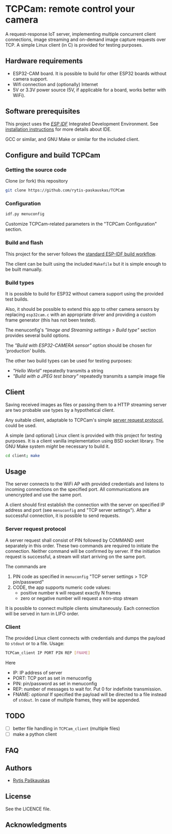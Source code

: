 # TCPCam: remote control your camera

A request-response IoT server, implementing multiple concurrent client connections, image streaming and on-demand image capture requests over TCP.
A simple Linux client (in C) is provided for testing purposes.

## Hardware requirements
- ESP32-CAM board. 
  It is possible to build for other ESP32 boards without camera support.
- Wifi connection and (optionally) Internet
- 5V or 3.3V power source (5V, if applicable for a board, works better with WiFi).

## Software prerequisites
This project uses the [*ESP IDF*](https://github.com/espressif/esp-idf "ESP-IDF on Github") Integrated Development Environment.
See [installation instructions](https://docs.espressif.com/projects/esp-idf/en/latest/esp32/get-started/index.html#installation-step-by-step "install and setup ESP IDF") for more details about IDE.

GCC or similar, and GNU Make or similar for the included client.

## Configure and build TCPCam

### Getting the source code
Clone (or fork) this repository
```sh
git clone https://github.com/rytis-paskauskas/TCPCam
```

### Configuration
```sh
idf.py menuconfig
```
Customize TCPCam-related parameters in the "TCPCam Configuration" section.

### Build and flash
This project for the server follows the [standard ESP-IDF build workflow](https://docs.espressif.com/projects/esp-idf/en/latest/esp32/get-started/index.html#step-6-connect-your-device "ESP IDF build workflow"). 

The client can be built using the included `Makefile` but it is simple enough to be built manually.

### Build types 
It is possible to build for ESP32 without camera support using the provided test builds. 

Also, it should be possible to extend this app to other camera sensors by replacing `esp32cam.c` with an appropriate driver and providing a custom frame generator (this has not been tested).

The menuconfig's *"Image and Streaming settings > Build type"* section provides several build options. 

The *"Build with ESP32-CAMERA sensor"* option should be chosen for 'production' builds. 

The other two build types can be used for testing purposes:
- *"Hello World"* repeatedly transmits a string
- *"Build with a JPEG test binary"* repeatedly transmits a sample image file

## Client
Saving received images as files or passing them to a HTTP streaming server are two probable use types by a hypothetical client.

Any suitable client, adaptable to TCPCam's simple [server request protocol](#server-request-protocol), could be used.

A simple (and optional) Linux client is provided with this project for testing purposes. 
It is a client vanilla implementation using BSD socket library. The GNU Make system *might* be necessary to build it.
```sh
cd client; make
```

## Usage
The server connects to the WiFi AP with provided credentials and listens to incoming connections on the specified port. All communications are unencrypted and use the same port.

A client should first establish the connection with the server on specified IP address and port (see `menuconfig` and "TCP server settings"). After a successful connection, it is possible to send requests.

### Server request protocol
A server request shall consist of PIN followed by COMMAND sent separately in this order. These two commands are required to initiate the connection. Neither command will be confirmed by server.
If the initiation request is successful, a stream will start arriving on the same port.

The commands are
1. PIN code as specified in `menuconfig` "TCP server settings > TCP pin/password"
2. CODE, the app supports numeric code values:
   - positive number `N` will request exactly N frames
   - zero or negative number will request a non-stop stream
  
It is possible to connect multiple clients simultaneously. Each connection will be served in turn in LIFO order.

### Client
The provided Linux client connects with credentials and dumps the payload to `stdout` or to a file. Usage:
```sh
TCPCam_client IP PORT PIN REP [FNAME]
```
Here
- IP:   IP address of server
- PORT:  TCP port as set in menuconfig
- PIN: pin/password as set in menuconfig
- REP: number of messages to wait for. Put 0 for indefinite transmission.
- FNAME: *optional* If specified the payload will be directed to a file instead of `stdout`. In case of multiple frames, they will be appended.

## TODO
- [ ] better file handling in `TCPCam_client` (multiple files)
- [ ] make a python client

## FAQ
## Authors
* [Rytis Paškauskas](https://github.com/rytis-paskauskas)
## License
See the LICENCE file.

## Acknowledgments
